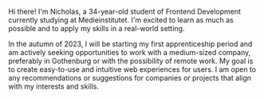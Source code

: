 Hi there! I'm Nicholas, a 34-year-old student of Frontend Development currently studying at Medieinstitutet. I'm excited to learn as much as possible and to apply my skills in a real-world setting.

In the autumn of 2023, I will be starting my first apprenticeship period and am actively seeking opportunities to work with a medium-sized company, preferably in Gothenburg or with the possibility of remote work. My goal is to create easy-to-use and intuitive web experiences for users. I am open to any recommendations or suggestions for companies or projects that align with my interests and skills.
<!---
Redicholas/Redicholas is a ✨ special ✨ repository because its `README.md` (this file) appears on your GitHub profile.
You can click the Preview link to take a look at your changes.
--->
